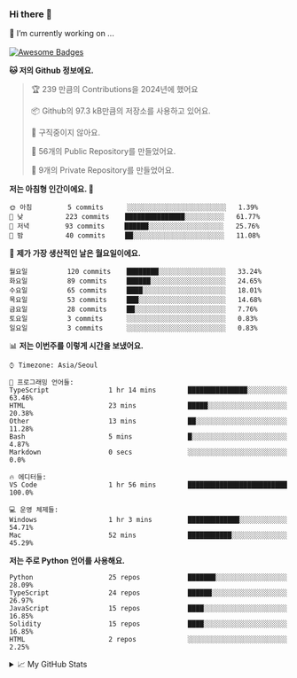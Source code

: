 ### Hi there 👋 
🔭 I’m currently working on ... </br></br>
[![Awesome Badges](https://img.shields.io/badge/Introduce-EN-green.svg)](https://github.com/tlatkdgus1/tlatkdgus1/blob/main/README.md.en)

<!--START_SECTION:waka-->
**🐱 저의 Github 정보에요.** 

> 🏆 239 만큼의 Contributions을 2024년에 했어요
 > 
> 📦 Github의 97.3 kB만큼의 저장소를 사용하고 있어요. 
 > 
> 🚫 구직중이지 않아요.
 > 
> 📜 56개의 Public Repository를 만들었어요. 
 > 
> 🔑 9개의 Private Repository를 만들었어요.  

**저는 아침형 인간이에요. 🐤** 

```text
🌞 아침         5 commits      ░░░░░░░░░░░░░░░░░░░░░░░░░   1.39% 
🌆 낮　         223 commits    ███████████████░░░░░░░░░░   61.77% 
🌃 저녁         93 commits     ██████░░░░░░░░░░░░░░░░░░░   25.76% 
🌙 밤　         40 commits     ██░░░░░░░░░░░░░░░░░░░░░░░   11.08%

```
📅 **제가 가장 생산적인 날은 월요일이에요.** 

```text
월요일          120 commits    ████████░░░░░░░░░░░░░░░░░   33.24% 
화요일          89 commits     ██████░░░░░░░░░░░░░░░░░░░   24.65% 
수요일          65 commits     ████░░░░░░░░░░░░░░░░░░░░░   18.01% 
목요일          53 commits     ███░░░░░░░░░░░░░░░░░░░░░░   14.68% 
금요일          28 commits     ██░░░░░░░░░░░░░░░░░░░░░░░   7.76% 
토요일          3 commits      ░░░░░░░░░░░░░░░░░░░░░░░░░   0.83% 
일요일          3 commits      ░░░░░░░░░░░░░░░░░░░░░░░░░   0.83%

```


📊 **저는 이번주를 이렇게 시간을 보냈어요.** 

```text
⌚︎ Timezone: Asia/Seoul

💬 프로그래밍 언어들: 
TypeScript               1 hr 14 mins        ███████████████░░░░░░░░░░   63.46% 
HTML                     23 mins             █████░░░░░░░░░░░░░░░░░░░░   20.38% 
Other                    13 mins             ██░░░░░░░░░░░░░░░░░░░░░░░   11.28% 
Bash                     5 mins              █░░░░░░░░░░░░░░░░░░░░░░░░   4.87% 
Markdown                 0 secs              ░░░░░░░░░░░░░░░░░░░░░░░░░   0.0%

🔥 에디터들: 
VS Code                  1 hr 56 mins        █████████████████████████   100.0%

💻 운영 체제들: 
Windows                  1 hr 3 mins         █████████████░░░░░░░░░░░░   54.71% 
Mac                      52 mins             ███████████░░░░░░░░░░░░░░   45.29%

```

**저는 주로 Python 언어를 사용해요.** 

```text
Python                   25 repos            ███████░░░░░░░░░░░░░░░░░░   28.09% 
TypeScript               24 repos            ██████░░░░░░░░░░░░░░░░░░░   26.97% 
JavaScript               15 repos            ████░░░░░░░░░░░░░░░░░░░░░   16.85% 
Solidity                 15 repos            ████░░░░░░░░░░░░░░░░░░░░░   16.85% 
HTML                     2 repos             ░░░░░░░░░░░░░░░░░░░░░░░░░   2.25%

```



<!--END_SECTION:waka-->

<details>
<summary>📈 My GitHub Stats</summary>
<p align="center"> <img src="https://github-readme-stats.vercel.app/api?username=tlatkdgus1&show_icons=true" alt="tlatkdgus1" />
</details>
